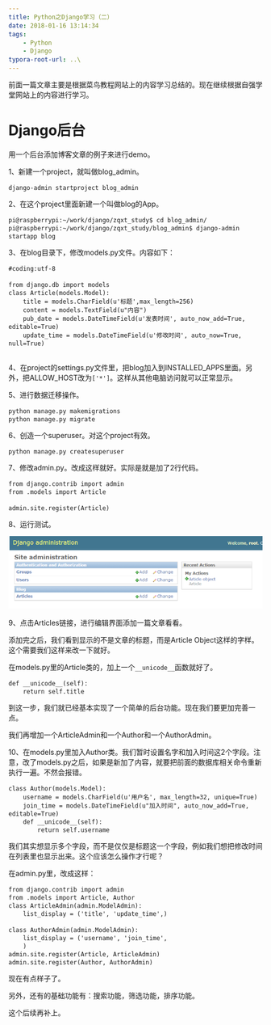 ```yaml
---
title: Python之Django学习（二）
date: 2018-01-16 13:14:34
tags:
	- Python
	- Django
typora-root-url: ..\
---
```




前面一篇文章主要是根据菜鸟教程网站上的内容学习总结的。现在继续根据自强学堂网站上的内容进行学习。

# Django后台

用一个后台添加博客文章的例子来进行demo。

1、新建一个project，就叫做blog_admin。

```
django-admin startproject blog_admin
```

2、在这个project里面新建一个叫做blog的App。

```
pi@raspberrypi:~/work/django/zqxt_study$ cd blog_admin/
pi@raspberrypi:~/work/django/zqxt_study/blog_admin$ django-admin startapp blog
```

3、在blog目录下，修改models.py文件。内容如下：

```
#coding:utf-8

from django.db import models
class Article(models.Model):
    title = models.CharField(u'标题',max_length=256)
    content = models.TextField(u"内容")
    pub_date = models.DateTimeField(u'发表时间', auto_now_add=True, editable=True)
    update_time = models.DateTimeField(u'修改时间', auto_now=True, null=True)
    
```

4、在project的settings.py文件里，把blog加入到INSTALLED_APPS里面。另外，把ALLOW_HOST改为`['*']`。这样从其他电脑访问就可以正常显示。

5、进行数据迁移操作。

```
python manage.py makemigrations
python manage.py migrate
```

6、创造一个superuser。对这个project有效。

```
python manage.py createsuperuser
```

7、修改admin.py。改成这样就好。实际是就是加了2行代码。

```
from django.contrib import admin
from .models import Article

admin.site.register(Article)
```

8、运行测试。

![运行效果](/images/Python之Django学习（二）图1.png)

9、点击Articles链接，进行编辑界面添加一篇文章看看。

添加完之后，我们看到显示的不是文章的标题，而是Article Object这样的字样。这个需要我们这样来改一下就好。

在models.py里的Article类的，加上一个`__unicode__`函数就好了。

```
def __unicode__(self):
	return self.title
```

到这一步，我们就已经基本实现了一个简单的后台功能。现在我们要更加完善一点。

我们再增加一个ArticleAdmin和一个Author和一个AuthorAdmin。

10、在models.py里加入Author类。我们暂时设置名字和加入时间这2个字段。注意，改了models.py之后，如果是新加了内容，就要把前面的数据库相关命令重新执行一遍。不然会报错。

```
class Author(models.Model):
    username = models.CharField(u'用户名', max_length=32, unique=True)
    join_time = models.DateTimeField(u"加入时间", auto_now_add=True, editable=True)
    def __unicode__(self):
        return self.username
```

我们其实想显示多个字段，而不是仅仅是标题这一个字段，例如我们想把修改时间在列表里也显示出来。这个应该怎么操作才行呢？

在admin.py里，改成这样：

```
from django.contrib import admin
from .models import Article, Author
class ArticleAdmin(admin.ModelAdmin):
    list_display = ('title', 'update_time',)
    
class AuthorAdmin(admin.ModelAdmin):
    list_display = ('username', 'join_time',
    )
admin.site.register(Article, ArticleAdmin)
admin.site.register(Author, AuthorAdmin)
```

现在有点样子了。

另外，还有的基础功能有：搜索功能，筛选功能，排序功能。

这个后续再补上。

























































































